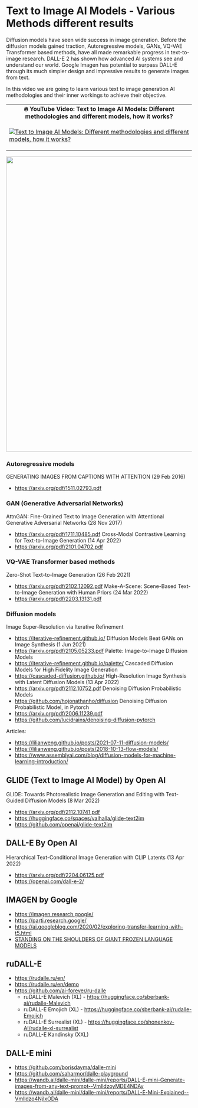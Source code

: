 # Text to Image AI Models - Various Methods different results # 
Diffusion models have seen wide success in image generation. Before the diffusion models gained traction, Autoregressive models, GANs, VQ-VAE Transformer based methods, have all made remarkable progress in text-to-image research. DALL-E 2 has shown how advanced AI systems see and understand our world. Google Imagen has potential to surpass DALL-E through its much simpler design and impressive results to generate images from text.

In this video we are going to learn various text to image generation AI methodologies and their inner workings to achieve their objective.  

<table class="table table-striped table-bordered table-vcenter">
    <tr>
        <td align="center"><b>🔥&nbsp;YouTube Video:&nbsp;Text to Image AI Models: Different methodologies and different models, how it works?</b></td>
    </tr>
    <tr>
        <td>
            <div>
                
[![Text to Image AI Models: Different methodologies and different models, how it works?](https://img.youtube.com/vi/GleyzGU2iL4/0.jpg)](https://www.youtube.com/watch?v=GleyzGU2iL4)

  </tr>
</table>

<div align="center">
  <img src="https://github.com/prodramp/DeepWorks/blob/main/Text2Image-AIModels/images/txt2img.png?raw=true" width="800" />
</div> 


### Autoregressive models
GENERATING IMAGES FROM CAPTIONS WITH ATTENTION (29 Feb 2016)
- https://arxiv.org/pdf/1511.02793.pdf

### GAN (Generative Adversarial Networks)
AttnGAN: Fine-Grained Text to Image Generation with Attentional Generative Adversarial Networks (28 Nov 2017)
- https://arxiv.org/pdf/1711.10485.pdf
Cross-Modal Contrastive Learning for Text-to-Image Generation (14 Apr 2022)
- https://arxiv.org/pdf/2101.04702.pdf
   
### VQ-VAE Transformer based methods
Zero-Shot Text-to-Image Generation (26 Feb 2021)
- https://arxiv.org/pdf/2102.12092.pdf
Make-A-Scene: Scene-Based Text-to-Image Generation with Human Priors (24 Mar 2022)
- https://arxiv.org/pdf/2203.13131.pdf
    
### Diffusion models 
Image Super-Resolution via Iterative Refinement
- https://iterative-refinement.github.io/
Diffusion Models Beat GANs on Image Synthesis (1 Jun 2021)
- https://arxiv.org/pdf/2105.05233.pdf
Palette: Image-to-Image Diffusion Models    
- https://iterative-refinement.github.io/palette/
Cascaded Diffusion Models for High Fidelity Image Generation
- https://cascaded-diffusion.github.io/
High-Resolution Image Synthesis with Latent Diffusion Models (13 Apr 2022)
- https://arxiv.org/pdf/2112.10752.pdf
Denoising Diffusion Probabilistic Models
- https://github.com/hojonathanho/diffusion
Denoising Diffusion Probabilistic Model, in Pytorch
- https://arxiv.org/pdf/2006.11239.pdf
- https://github.com/lucidrains/denoising-diffusion-pytorch

Articles:
- https://lilianweng.github.io/posts/2021-07-11-diffusion-models/
- https://lilianweng.github.io/posts/2018-10-13-flow-models/
- https://www.assemblyai.com/blog/diffusion-models-for-machine-learning-introduction/

## GLIDE (Text to Image AI Model) by Open AI
GLIDE: Towards Photorealistic Image Generation and Editing with Text-Guided Diffusion Models (8 Mar 2022)
- https://arxiv.org/pdf/2112.10741.pdf
- https://huggingface.co/spaces/valhalla/glide-text2im
- https://github.com/openai/glide-text2im

## DALL-E By Open AI     
Hierarchical Text-Conditional Image Generation with CLIP Latents (13 Apr 2022)
- https://arxiv.org/pdf/2204.06125.pdf
- https://openai.com/dall-e-2/
     
## IMAGEN by Google
- https://imagen.research.google/
- https://parti.research.google/
- https://ai.googleblog.com/2020/02/exploring-transfer-learning-with-t5.html
- [STANDING ON THE SHOULDERS OF GIANT
FROZEN LANGUAGE MODELS](https://arxiv.org/pdf/2204.10019.pdf)

## ruDALL-E 
- https://rudalle.ru/en/
- https://rudalle.ru/en/demo
- https://github.com/ai-forever/ru-dalle
  - ruDALL-E Malevich (XL) - https://huggingface.co/sberbank-ai/rudalle-Malevich
  - ruDALL-E Emojich (XL)  - https://huggingface.co/sberbank-ai/rudalle-Emojich
  - ruDALL-E Surrealist (XL) - https://huggingface.co/shonenkov-AI/rudalle-xl-surrealist
  - ruDALL-E Kandinsky (XXL) 

## DALL-E mini
- https://github.com/borisdayma/dalle-mini
- https://github.com/saharmor/dalle-playground
- https://wandb.ai/dalle-mini/dalle-mini/reports/DALL-E-mini-Generate-images-from-any-text-prompt--VmlldzoyMDE4NDAy
- https://wandb.ai/dalle-mini/dalle-mini/reports/DALL-E-Mini-Explained--Vmlldzo4NjIxODA


